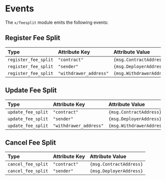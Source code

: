 <!--
order: 6
-->

# Events

The `x/feesplit` module emits the following events:

## Register Fee Split

| Type                 | Attribute Key          | Attribute Value           |
| :------------------- | :--------------------- | :------------------------ |
| `register_fee_split` | `"contract"`           | `{msg.ContractAddress}`   |
| `register_fee_split` | `"sender"`             | `{msg.DeployerAddress}`   |
| `register_fee_split` | `"withdrawer_address"` | `{msg.WithdrawerAddress}` |

## Update Fee Split

| Type               | Attribute Key          | Attribute Value           |
| :----------------- | :--------------------- | :------------------------ |
| `update_fee_split` | `"contract"`           | `{msg.ContractAddress}`   |
| `update_fee_split` | `"sender"`             | `{msg.DeployerAddress}`   |
| `update_fee_split` | `"withdrawer_address"` | `{msg.WithdrawerAddress}` |

## Cancel Fee Split

| Type               | Attribute Key | Attribute Value         |
| :----------------- | :------------ | :---------------------- |
| `cancel_fee_split` | `"contract"`  | `{msg.ContractAddress}` |
| `cancel_fee_split` | `"sender"`    | `{msg.DeployerAddress}` |
